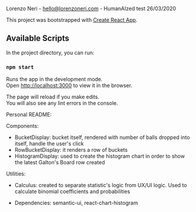 Lorenzo Neri - hello@lorenzoneri.com - HumanAIzed test 26/03/2020

This project was bootstrapped with [Create React App](https://github.com/facebook/create-react-app).

## Available Scripts

In the project directory, you can run:

### `npm start`

Runs the app in the development mode.<br />
Open [http://localhost:3000](http://localhost:3000) to view it in the browser.

The page will reload if you make edits.<br />
You will also see any lint errors in the console.

Personal README:

Components:

- BucketDisplay: bucket itself, rendered with number of balls dropped into itself, handle the user's click
- RowBucketDisplay: it renders a row of buckets
- HistogramDisplay: used to create the histogram chart in order to show the latest Galton's Board row created

Utilities:

- Calculus: created to separate statistic's logic from UX/UI logic. Used to calculate binomial coefficients and probabilities

- Dependencies: semantic-ui, react-chart-histogram

